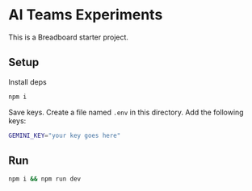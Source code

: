 # AI Teams Experiments

This is a Breadboard starter project.

## Setup

Install deps

```bash
npm i
```

Save keys. Create a file named `.env` in this directory. Add the following keys:

```bash
GEMINI_KEY="your key goes here"
```

## Run

```bash
npm i && npm run dev
```
